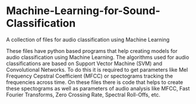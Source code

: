 # Machine-Learning-for-Sound-Classification
A collection of files for audio classification using Machine Learning

These files have python based programs that help creating models for audio classification using Machine Learning.
The algorithms used for audio classifications are based on Support Vector Machine (SVM) and Convolutional Networks.
To do this it is required to get parameters like Mel Frequency Cepstral Coefficient (MFCC) or spectograms tracking the frequencies across time. On these files there is code that helps to create these spectograms as well as parameters of audio analysis like MFCC, Fast Fourier Transforms, Zero Crossing Rate, Spectral Roll-Offs, etc.
